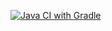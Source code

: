 [![Java CI with Gradle](https://github.com/ElenaSun12/dzPatternsAPI/actions/workflows/gradle.yml/badge.svg)](https://github.com/ElenaSun12/dzPatternsAPI/actions/workflows/gradle.yml)